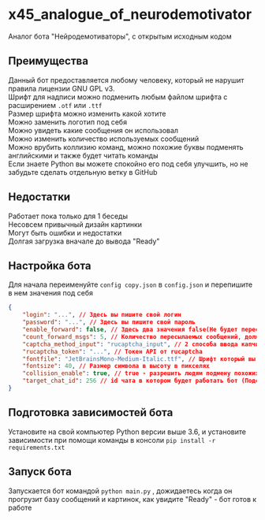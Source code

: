 # x45_analogue_of_neurodemotivator
Аналог бота "Нейродемотиваторы", с открытым исходным кодом

## Преимущества

Данный бот предоставляется любому человеку, который не нарушит правила лицензии GNU GPL v3. <br />
Шрифт для надписи можно подменить любым файлом шрифта с расширением `.otf` или `.ttf`<br />
Размер шрифта можно изменить какой хотите<br />
Можно заменить логотип под себя<br />
Можно увидеть какие сообщения он использовал<br />
Можно изменить количество используемых сообщений<br />
Можно врубить коллизию команд, можно похожие буквы подменять английскими и также будет читать команды<br />
Если знаете Python вы можете спокойно его под себя улучшить, но не забудьте сделать отдельную ветку в GitHub

## Недостатки

Работает пока только для 1 беседы<br />
Несовсем привычный дизайн картинки<br />
Могут быть ошибки и недостатки<br />
Долгая загрузка вначале до вывода "Ready"

## Настройка бота

Для начала переименуйте `config copy.json` в `config.json` и перепишите в нем значения под себя
```json
{
    "login": "...", // Здесь вы пишите свой логин
    "password": "...", // Здесь вы пишите свой пароль
    "enable_forward": false, // Здесь два значения false(Не будет пересылать сообщения которые он использовал) или true(Будет пересылать сообщения которые он использовал)
    "count_forward_msgs": 5, // Количество пересылаемых сообщений, должно быть больше 0
    "captcha_method_input": "rucaptcha_input", // 2 способа ввода капчи "rucaptcha_input" - автоматический ввод при помощи сервиса rucaptcha.ru, standart_input - ручной ввод через консоль
    "rucaptcha_token": "...", // Токен API от rucaptcha
    "fontfile": "JetBrainsMono-Medium-Italic.ttf", // Шрифт который вы будете использовать для печати символов
    "fontsize": 40, // Размер символа в высоту в пикселях
    "collision_enable": true, // true - разрешить людям подмену похожих английских и русских символов или false если коллизия не требуется и люди грамотные пишут только по-русски
    "target_chat_id": 256 // id чата в котором будет работать бот (Подсказка: в браузере откройте свою беседу и сверху в строке увидите c{id беседы}, у меня было c256)
}
```

## Подготовка зависимостей бота

Установите на свой компьютер Python версии выше 3.6, и установите зависимости при помощи команды в консоли `pip install -r requirements.txt`

## Запуск бота

Запускается бот командой `python main.py` , дожидаетесь когда он прогрузит базу сообщений и картинок, как увидите "Ready" - бот готов к работе
